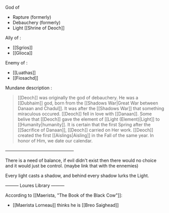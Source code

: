 God of
- Rapture (formerly)
- Debauchery (formerly)
- Light
[[Shrine of Deoch]]

Ally of :
- [[Sgrios]]
- [[Glioca]]

Enemy of :
- [[Luathas]]
- [[Fiosachd]]

Mundane description :
> [[Deoch]] was originally the god of debauchery. He was a [[Dubhaim]] god, born from the [[Shadows War|Great War between Danaan and Chadul]]. It was after the [[Shadows War]] that something miraculous occured. [[Deoch]] fell in love with [[Danaan]].
> Some belive that [[Deoch]] gave the element of [[Light (Element)|Light]] to [[Humanity|humanity]]. It is certain that the first Spring after the [[Sacrifice of Danaan]], [[Deoch]] carried on Her work. [[Deoch]] created the first [[Aislings|Aisling]] in the Fall of the same year. In honor of Him, we date our calendar.

–––––––––––––––––––––––––––––––

There is a need of balance, if evil didn't exist then there would no choice and it would just be control. (maybe link that with the ennemies)

Every light casts a shadow, and behind every shadow lurks the Light.

——— Loures Library ———

According to [[Maerista, "The Book of the Black Cow"]]:
- [[Maerista Lorneau]] thinks he is [[Breo Saighead]]
